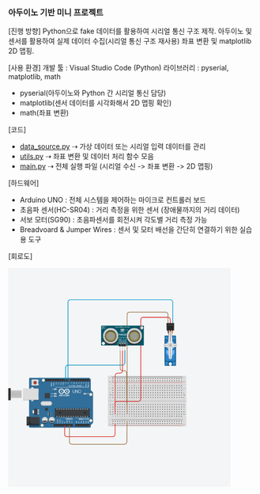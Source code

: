 ### 아두이노 기반 미니 프로젝트

[진행 방향]
Python으로 fake 데이터를 활용하여 시리얼 통신 구조 제작.
아두이노 및 센서를 활용하여 실제 데이터 수집(시리얼 통신 구조 재사용)
좌표 변환 및 matplotlib 2D 맵핑.

[사용 환경]
개발 툴 : Visual Studio Code (Python)
라이브러리 : pyserial, matplotlib, math
- pyserial(아두이노와 Python 간 시리얼 통신 담당)
- matplotlib(센서 데이터를 시각화해서 2D 맵핑 확인)
- math(좌표 변환)

[코드]
- [data_source.py](https://github.com/sgayoung129/SLAM-Arduino-Unity-Simulation/blob/main/Arduino/data_source.py)
  ⇢ 가상 데이터 또는 시리얼 입력 데이터를 관리
- [utils.py](https://github.com/sgayoung129/SLAM-Arduino-Unity-Simulation/blob/main/Arduino/utils.py)
  ⇢ 좌표 변환 및 데이터 처리 함수 모음  
- [main.py](https://github.com/sgayoung129/SLAM-Arduino-Unity-Simulation/blob/main/Arduino/main.py)
 ⇢ 전체 실행 파일 (시리얼 수신 -> 좌표 변환 -> 2D 맵핑)

[하드웨어]
- Arduino UNO : 전체 시스템을 제어하는 마이크로 컨트롤러 보드
- 초음파 센서(HC-SR04) : 거리 측정을 위한 센서 (장애물까지의 거리 데이터)
- 서보 모터(SG90) : 초음파센서를 회전시켜 각도별 거리 측정 가능
- Breadvoard & Jumper Wires : 센서 및 모터 배선을 간단히 연결하기 위한 실습용 도구

[회로도]

<img src="./Arduino_circuit.png" alt="아두이노 회로도" width="450"/>

